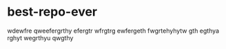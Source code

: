 # best-repo-ever
wdewfre
qweefergrthy
efergtr
wfrgtrg
ewfergeth
fwgrtehyhytw
gth
egthya
rghyt
wegrthyu
qwgthy
